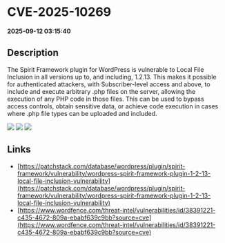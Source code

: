 # CVE-2025-10269

**2025-09-12 03:15:40**

## Description
The Spirit Framework plugin for WordPress is vulnerable to Local File Inclusion in all versions up to, and including, 1.2.13. This makes it possible for authenticated attackers, with Subscriber-level access and above, to include and execute arbitrary .php files on the server, allowing the execution of any PHP code in those files. This can be used to bypass access controls, obtain sensitive data, or achieve code execution in cases where .php file types can be uploaded and included.

![](https://img.shields.io/static/v1?label=Score&message=7.5&color=red)
![](https://img.shields.io/static/v1?label=Severity&message=HIGH&color=red)
![](https://img.shields.io/static/v1?label=CWE&message=RFI&color=green)

## Links
- [https://patchstack.com/database/wordpress/plugin/spirit-framework/vulnerability/wordpress-spirit-framework-plugin-1-2-13-local-file-inclusion-vulnerability](https://patchstack.com/database/wordpress/plugin/spirit-framework/vulnerability/wordpress-spirit-framework-plugin-1-2-13-local-file-inclusion-vulnerability)
- [https://www.wordfence.com/threat-intel/vulnerabilities/id/38391221-c435-4672-809a-ebabf639c9bb?source=cve](https://www.wordfence.com/threat-intel/vulnerabilities/id/38391221-c435-4672-809a-ebabf639c9bb?source=cve)
